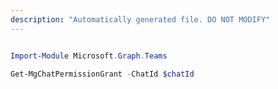 ```yaml
---
description: "Automatically generated file. DO NOT MODIFY"
---
```


```powershell

Import-Module Microsoft.Graph.Teams

Get-MgChatPermissionGrant -ChatId $chatId

```